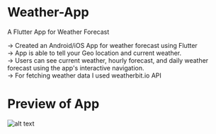 # Weather-App
A Flutter App for Weather Forecast

-> Created an Android/iOS App for weather forecast using Flutter
<br>
-> App is able to tell your Geo location and current weather.
<br>
-> Users can see current weather, hourly forecast, and daily weather forecast using the app's interactive navigation.
<br>
-> For fetching weather data I used weatherbit.io API

# Preview of App

![alt text](https://github.com/udaram/Weather-App/blob/master/waetherapp.gif)
